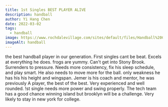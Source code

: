 ```yaml
---
title: 1st Singles BEST PLAYER ALIVE
description: handball
author: Yi Hang Chen
date: 2022-03-02
tags:
  - handball
image: https://www.rochdalevillage.com/sites/default/files/Handball%20Courts_0.JPG
imageAlt: handball
---
```

the best handball player in our generation. First singles cant be beat. Excels at everything he does. frogs are yummy. Can't get into Stony Brook. Surrenders to pressure. Needs more consistency, fix his sleep schedule, and play smart. He also needs to move more for the ball. only weakness he has his his height and wingspan. Jemer is his coach and mentor, he was previously A player, the best of the best. Very experienced and well rounded. !st single needs more power and swing properly. The tech team has a good chance winning island but brooklyn will be a challenge. Very likely to stay in new york for college.